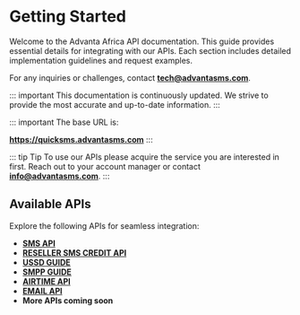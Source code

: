 # Getting Started

Welcome to the Advanta Africa API documentation. This guide provides essential details for integrating with our APIs. Each section includes detailed implementation guidelines and request examples.

For any inquiries or challenges, contact **[tech@advantasms.com](mailto:tech@advantasms.com)**.


::: important
This documentation is continuously updated. We strive to provide the most accurate and up-to-date information.
:::

::: important
The base URL is:

**https://quicksms.advantasms.com**
:::

::: tip Tip
To use our APIs please acquire the service you are interested in first. Reach out to your account manager or contact **[info@advantasms.com](mailto:info@advantasms.com)**.
:::



## Available APIs

Explore the following APIs for seamless integration:

- **[SMS API](./sms-api/README.md)**
- **[RESELLER SMS CREDIT API](./credit-api/README.md)**   
- **[USSD GUIDE](./ussd-api/README.md)**    
- **[SMPP GUIDE](./smpp-api/README.md)**  
- **[AIRTIME API](./airtime-api/README.md)** 
- **[EMAIL API](./email-api/README.md)** 
- **More APIs coming soon**


